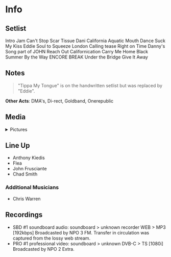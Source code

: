 # Info

## Setlist

Intro Jam
Can't Stop
Scar Tissue
Dani California
Aquatic Mouth Dance
Suck My Kiss
Eddie
Soul to Squeeze
London Calling tease
Right on Time
Danny's Song part of JOHN
Reach Out
Californication
Carry Me Home
Black Summer
By the Way
ENCORE BREAK
Under the Bridge
Give It Away

## Notes

> "Tippa My Tongue" is on the handwritten setlist but was replaced by "Eddie".

**Other Acts**: DMA's, Di-rect, Goldband, Onerepublic

## Media 

<details>
  <summary>Pictures</summary>
  <!--<img alt="Setlist" title="Setlist" src="_.jpg" height="200" />-->
</details>

## Line Up

* Anthony Kiedis
* Flea
* John Frusciante
* Chad Smith

### Additional Musicians

* Chris Warren

## Recordings

* SBD #1 soundboard audio: soundboard > unknown recorder WEB > MP3 [192kbps] Broadcasted by NPO 3 FM. Transfer in circulation was captured from the lossy web stream. 
* PRO #1 professional video: soundboard > unknown DVB-C > TS [1080i] Broadcasted by NPO 2 Extra.